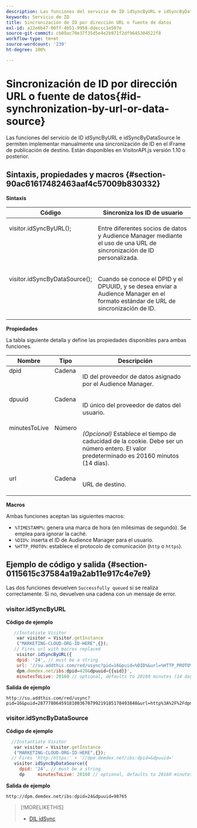 ```yaml
---
description: Las funciones del servicio de ID idSyncByURL e idSyncByDataSource le permiten implementar manualmente una sincronización de ID en el iFrame de publicación de destino. Están disponibles en VisitorAPI.js versión 1.10 o posterior.
keywords: Servicio de ID
title: Sincronización de ID por dirección URL o fuente de datos
exl-id: a22e6b47-00ff-4b51-9958-ddeccc1e507e
source-git-commit: cb89ac70e37f35d5e4e2b971f2df9645304522f8
workflow-type: tm+mt
source-wordcount: '239'
ht-degree: 100%

---
```


# Sincronización de ID por dirección URL o fuente de datos{#id-synchronization-by-url-or-data-source}

Las funciones del servicio de ID idSyncByURL e idSyncByDataSource le permiten implementar manualmente una sincronización de ID en el iFrame de publicación de destino. Están disponibles en VisitorAPI.js versión 1.10 o posterior.

## Sintaxis, propiedades y macros {#section-90ac61617482463aaf4c57009b830332}

**Sintaxis**

<table id="table_ADC7501511914805A6A6B24B2DFEBA51"> 
 <thead> 
  <tr> 
   <th colname="col1" class="entry"> Código </th> 
   <th colname="col2" class="entry"> Sincroniza los ID de usuario </th> 
  </tr> 
 </thead>
 <tbody> 
  <tr valign="top"> 
   <td colname="col1"> <p> <span class="codeph"> visitor.idSyncByURL(); </span> </p> </td> 
   <td colname="col2"> <p>Entre diferentes socios de datos y <span class="keyword">Audience Manager</span> mediante el uso de una URL de sincronización de ID personalizada. </p> </td> 
  </tr> 
  <tr valign="top"> 
   <td colname="col1"> <p> <span class="codeph"> visitor.idSyncByDataSource(); </span> </p> </td> 
   <td colname="col2"> <p>Cuando se conoce el DPID y el DPUUID, y se desea enviar a <span class="keyword">Audience Manager</span> en el formato estándar de URL de sincronización de ID. </p> <p></p> </td> 
  </tr> 
 </tbody> 
</table>

**Propiedades**

La tabla siguiente detalla y define las propiedades disponibles para ambas funciones.

<table id="table_5343BE784E694C67B09A0A8878CF8001"> 
 <thead> 
  <tr> 
   <th colname="col1" class="entry"> Nombre </th> 
   <th colname="col2" class="entry"> Tipo </th> 
   <th colname="col3" class="entry"> Descripción </th> 
  </tr> 
 </thead>
 <tbody> 
  <tr valign="top"> 
   <td colname="col1"> <span class="codeph"> dpid </span> </td> 
   <td colname="col2"> Cadena </td> 
   <td colname="col3"> <p>ID del proveedor de datos asignado por el Audience Manager. </p> </td> 
  </tr> 
  <tr valign="top"> 
   <td colname="col1"> <span class="codeph"> dpuuid </span> </td> 
   <td colname="col2"> Cadena </td> 
   <td colname="col3"> <p>ID único del proveedor de datos del usuario. </p> </td> 
  </tr> 
  <tr valign="top"> 
   <td colname="col1"> <span class="codeph"> minutesToLive </span> </td> 
   <td colname="col2"> Número </td> 
   <td colname="col3"> <p> <i>(Opcional)</i> Establece el tiempo de caducidad de la cookie. Debe ser un número entero. El valor predeterminado es 20160 minutos (14 días). </p> </td> 
  </tr> 
  <tr valign="top"> 
   <td colname="col1"> <span class="codeph"> url </span> </td> 
   <td colname="col2"> Cadena </td> 
   <td colname="col3"> <p>URL de destino. </p> </td> 
  </tr> 
 </tbody> 
</table>

**Macros**

Ambas funciones aceptan las siguientes macros:

* `%TIMESTAMP%`: genera una marca de hora (en milésimas de segundo). Se emplea para ignorar la caché.
* `%DID%`: inserta el ID de Audience Manager para el usuario.
* `%HTTP_PROTO%`: establece el protocolo de comunicación (`http` o `https`).

## Ejemplo de código y salida {#section-0115615c37584a19a2ab11e917c4e7e9}

Las dos funciones devuelven `Successfully queued` si se realiza correctamente. Si no, devuelven una cadena con un mensaje de error.

### visitor.idSyncByURL

**Código de ejemplo**

```javascript
   //Instatiate Visitor
    var visitor = Visitor.getInstance
    ("MARKETING-CLOUD-ORG-ID-HERE",{}); 
   // Fires url with macros replaced 
    visitor.idSyncByURL({ 
    dpid: '24', // must be a string 
    url: '//su.addthis.com/red/usync?pid=16&puid=%DID%&url=%HTTP_PROTO%://
    dpm.demdex.net/ibs:dpid=420&dpuuid={{uid}}', 
    minutesToLive: 20160 // optional, defaults to 20160 minutes (14 days) });
```

**Salida de ejemplo**

```
http://su.addthis.com/red/usync?pid=16&puid=28777806459181003670799219185178493848&url=http%3A%2F%2Fdpm.demdex.net%2Fibs%3Adpid%3D420%26dpuuid%3D%7B%7Buid%7D%7D
```

### visitor.idSyncByDataSource

**Código de ejemplo**

```javascript
  //Instantiate Visitor
   var visitor = Visitor.getInstance
   ("MARKETING-CLOUD-ORG-ID-HERE",{}); 
  // Fires 'http:/https:' + '//dpm.demdex.net/ibs:dpid=&dpuuid='
   visitor.idSyncByDataSource({ 
     dpid: '24', // must be a string
     dp     minutesToLive: 20160 // optional, defaults to 20160 minutes (14 days) });
```

**Salida de ejemplo**

```
http://dpm.demdex.net/ibs:dpid=24&dpuuid=98765
```

>[!MORELIKETHIS]
>
>* [DIL idSync](https://experienceleague.adobe.com/docs/audience-manager/user-guide/dil-api/dil-instance-methods.html?lang=es#idsync)

